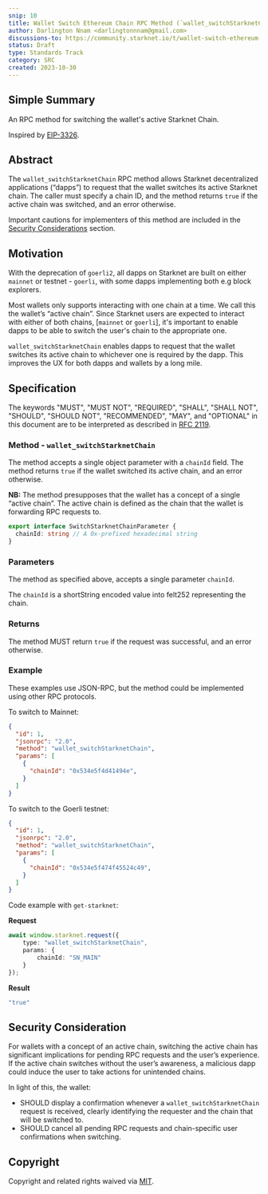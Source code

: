 ```yaml
---
snip: 10
title: Wallet Switch Ethereum Chain RPC Method (`wallet_switchStarknetChain`)
author: Darlington Nnam <darlingtonnnam@gmail.com>
discussions-to: https://community.starknet.io/t/wallet-switch-ethereum-chain-rpc-method-wallet-switchstarknetchain/102034
status: Draft
type: Standards Track
category: SRC
created: 2023-10-30
---
```


## Simple Summary

An RPC method for switching the wallet's active Starknet Chain.

Inspired by [EIP-3326](https://eips.ethereum.org/EIPS/eip-3326).

## Abstract

The `wallet_switchStarknetChain` RPC method allows Starknet decentralized applications (“dapps”) to request that the wallet switches its active Starknet chain. The caller must specify a chain ID, and the method returns `true` if the active chain was switched, and an error otherwise.

Important cautions for implementers of this method are included in the [Security Considerations](#security-consideration) section.

## Motivation

With the deprecation of `goerli2`, all dapps on Starknet are built on either `mainnet` or testnet - `goerli`, with some dapps implementing both e.g block explorers.

Most wallets only supports interacting with one chain at a time. We call this the wallet’s “active chain”. Since Starknet users are expected to interact with either of both chains, [`mainnet` or `goerli`], it's important to enable dapps to be able to switch the user's chain to the appropriate one.  

`wallet_switchStarknetChain` enables dapps to request that the wallet switches its active chain to whichever one is required by the dapp. This improves the UX for both dapps and wallets by a long mile.

## Specification

The keywords "MUST", "MUST NOT", "REQUIRED", "SHALL", "SHALL NOT", "SHOULD", "SHOULD NOT", "RECOMMENDED", "MAY", and "OPTIONAL" in this document are to be interpreted as described in [RFC 2119](https://www.ietf.org/rfc/rfc2119.txt).

### Method - `wallet_switchStarknetChain`

The method accepts a single object parameter with a `chainId` field. The method returns `true` if the wallet switched its active chain, and an error otherwise.

**NB:** The method presupposes that the wallet has a concept of a single “active chain”. The active chain is defined as the chain that the wallet is forwarding RPC requests to.

```ts
export interface SwitchStarknetChainParameter {
  chainId: string // A 0x-prefixed hexadecimal string
}
```

### Parameters

The method as specified above, accepts a single parameter `chainId`. 

The `chainId` is a shortString encoded value into felt252 representing the chain.

### Returns

The method MUST return `true` if the request was successful, and an error otherwise.

### Example

These examples use JSON-RPC, but the method could be implemented using other RPC protocols.

To switch to Mainnet:
```JSON
{
  "id": 1,
  "jsonrpc": "2.0",
  "method": "wallet_switchStarknetChain",
  "params": [
    {
      "chainId": "0x534e5f4d41494e",
    }
  ]
}
```
To switch to the Goerli testnet:
```JSON
{
  "id": 1,
  "jsonrpc": "2.0",
  "method": "wallet_switchStarknetChain",
  "params": [
    {
      "chainId": "0x534e5f474f45524c49",
    }
  ]
}
```

Code example with `get-starknet`:

**Request**
```ts
await window.starknet.request({
    type: "wallet_switchStarknetChain",
    params: {
        chainId: "SN_MAIN"
    }
});
```
**Result**
```bash
"true"
```

## Security Consideration

For wallets with a concept of an active chain, switching the active chain has significant implications for pending RPC requests and the user’s experience. If the active chain switches without the user’s awareness, a malicious dapp could induce the user to take actions for unintended chains.

In light of this, the wallet:

- SHOULD display a confirmation whenever a `wallet_switchStarknetChain` request is received, clearly identifying the requester and the chain that will be switched to.
- SHOULD cancel all pending RPC requests and chain-specific user confirmations when switching.

## Copyright

Copyright and related rights waived via [MIT](../LICENSE).